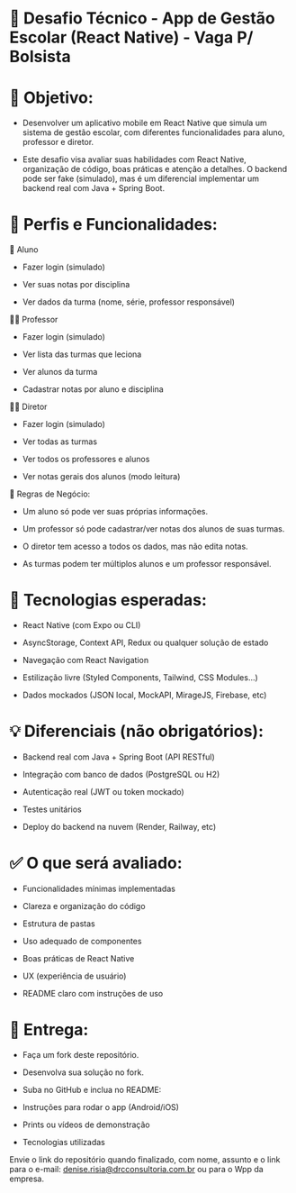 # 📱 Desafio Técnico - App de Gestão Escolar (React Native) - Vaga P/ Bolsista

# 🎯 Objetivo:
- Desenvolver um aplicativo mobile em React Native que simula um sistema de gestão escolar, com diferentes funcionalidades para aluno, professor e diretor.

- Este desafio visa avaliar suas habilidades com React Native, organização de código, boas práticas e atenção a detalhes. O backend pode ser fake (simulado), mas é um diferencial implementar um backend real com Java + Spring Boot.

# 👥 Perfis e Funcionalidades:
👦 Aluno
 - Fazer login (simulado)

 - Ver suas notas por disciplina

 - Ver dados da turma (nome, série, professor responsável)

👨‍🏫 Professor
 - Fazer login (simulado)

 - Ver lista das turmas que leciona

 - Ver alunos da turma

 - Cadastrar notas por aluno e disciplina

👨‍💼 Diretor
 - Fazer login (simulado)

 - Ver todas as turmas

 - Ver todos os professores e alunos

 - Ver notas gerais dos alunos (modo leitura)

🧾 Regras de Negócio: 
- Um aluno só pode ver suas próprias informações.

- Um professor só pode cadastrar/ver notas dos alunos de suas turmas.

- O diretor tem acesso a todos os dados, mas não edita notas.

- As turmas podem ter múltiplos alunos e um professor responsável.

# 🧰 Tecnologias esperadas:
- React Native (com Expo ou CLI)

- AsyncStorage, Context API, Redux ou qualquer solução de estado

- Navegação com React Navigation

- Estilização livre (Styled Components, Tailwind, CSS Modules...)

- Dados mockados (JSON local, MockAPI, MirageJS, Firebase, etc)

# 💡 Diferenciais (não obrigatórios):
- Backend real com Java + Spring Boot (API RESTful)

- Integração com banco de dados (PostgreSQL ou H2)

- Autenticação real (JWT ou token mockado)

- Testes unitários

- Deploy do backend na nuvem (Render, Railway, etc)

# ✅ O que será avaliado:
- Funcionalidades mínimas implementadas

- Clareza e organização do código

- Estrutura de pastas

- Uso adequado de componentes

- Boas práticas de React Native

- UX (experiência de usuário)

- README claro com instruções de uso

# 📌 Entrega:
- Faça um fork deste repositório.

- Desenvolva sua solução no fork.

- Suba no GitHub e inclua no README:

- Instruções para rodar o app (Android/iOS)

- Prints ou vídeos de demonstração

- Tecnologias utilizadas

Envie o link do repositório quando finalizado, com nome, assunto e o link para o e-mail: denise.risia@drcconsultoria.com.br ou para o Wpp da empresa.
